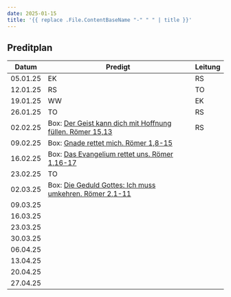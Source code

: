 ```yaml
---
date: 2025-01-15
title: '{{ replace .File.ContentBaseName "-" " " | title }}'
---
```


## Preditplan

| Datum    | Predigt    | Leitung |
| -------- | ---------- | ------- |
| 05.01.25 | EK         | RS      |
| 12.01.25 | RS         | TO      |
| 19.01.25 | WW         | EK      |
| 26.01.25 | TO         | RS      |
| 02.02.25 | Box: [Der Geist kann dich mit Hoffnung füllen. Römer 15,13](https://fkgw.de/sermons/der-geist-kann-dich-mit-hoffnung-fuellen/) |  RS       |
| 09.02.25 | Box: [Gnade rettet mich. Römer 1,8-15](https://fkgw.de/sermons/gnade-rettet-mich-das-evangelium-muss-verkuendigt-werden/) |         |
| 16.02.25 | Box: [Das Evangelium rettet uns. Römer 1,16-17](https://fkgw.de/sermons/das-evangelium-rettet-uns/) |         |
| 23.02.25 | TO         |         |
| 02.03.25 | Box: [Die Geduld Gottes: Ich muss umkehren. Römer 2,1-11](https://fkgw.de/sermons/die-geduld-gottes-ich-muss-umkehren/) |         |
| 09.03.25 |            |         |
| 16.03.25 |            |         |
| 23.03.25 |            |         |
| 30.03.25 |            |         |
| 06.04.25 |            |         |
| 13.04.25 |            |         |
| 20.04.25 |            |         |
| 27.04.25 |            |         |